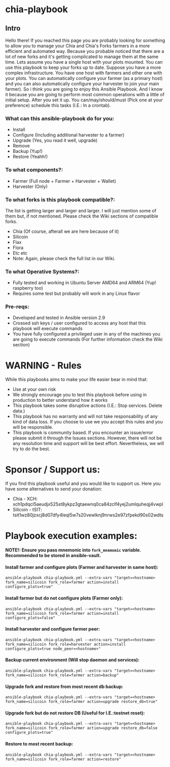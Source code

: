 # chia-playbook
## Intro

Hello there! If you reached this page you are probably looking for something to allow you to manage your Chia and Chia's Forks farmers in a more efficient and automated way. Because you probable noticed that there are a lot of new forks and it's getting complicated to manage them at the same time.
Lets assume you have a single host with your plots mounted. You can use this playbook to keep your forks up to date.
Suppose you have a more complex infrastructure. You have one host with farmers and other one with your plots. You can automatically configure your farmer (as a primary host) and you can also automatically configure your harvester to join your main farmer).
So i think you are going to enjoy this Ansible Playbook. And I know it because you are going to perform most common operations with a little of initial setup. 
After you set it up. You can/may/should/must (Pick one at your preference) schedule this tasks (I.E.: In a crontab).

### What can this ansible-playbook do for you:
- Install
- Configure (Including additional harvester to a farmer)
- Upgrade (Yes, you read it well, upgrade)
- Remove
- Backup (Yup!)
- Restore (Yeahh!)

### To what components?:
- Farmer (Full node + Farmer + Harvester + Wallet)
- Harvester (Only)

### To what forks is this playbook compatible?:
The list is getting larger and larger and larger. I will just mention some of them but, if not mentioned. Please check the Wiki sections of compatible forks.
- Chia (Of course, afterall we are here because of it)
- Silicoin
- Flax
- Flora
- Etc etc
- Note: Again, please check the full list in our Wiki.

### To what Operative Systems?:
- Fully tested and working in Ubuntu Server AMD64 and ARM64 (Yup! raspberry too)
- Requires some test but probably will work in any Linux flavor

### Pre-reqs:
- Developed and tested in Ansible version 2.9
- Crossed ssh keys / user configured to access any host that this playbook will execute commands
- You have fully configured a privileged user in any of the machines you are going to execute commands (For further information check the Wiki section)

# WARNING - Rules
While this playbooks aims to make your life easier bear in mind that:
- Use at your own risk
- We strongly encourage you to test this playbook before using in production to better understand how it works
- This playbook takes some disruptive actions (I.E.: Stop services. Delete data.)
- This playbook has no warranty and will not take responsability of any kind of data loss. If you choose to use we you accept this rules and you will be responsible.
- This playbook is community based. If you encounter an issue/error please submit it through the Issues sections. However, there will not be any resolution time and support will be best effort. Nevertheless, we will try to do the best.

# Sponsor / Support us:
If you find this playbook useful and you would like to support us. Here you have some alternatives to send your donation:
- Chia - XCH: xch1pdqcl5aeudjx525st8ykpz3gtaewnq0ca84zclf4yej2umlquheqj4vwpl
- Silicoin - tSIT: tsit1wz80jzxcj8d07dfy4leql5w7s20vewlknj9nrws2e97zfpekd90s02wdts

# Playbook execution examples:
#### NOTE!: Ensure you pass mnemonic into `fork_mnemomic` variable. Recommended to be stored in ansible-vault.

#### Install farmer and configure plots (Farmer and harvester in same host):  
`ansible-playbook chia-playbook.yml --extra-vars "target=<hostname> fork_name=silicoin fork_role=farmer action=install configure_plots=true"`

#### Install farmer but do not configure plots (Farmer only):  
`ansible-playbook chia-playbook.yml --extra-vars "target=<hostname> fork_name=silicoin fork_role=farmer action=install configure_plots=false"`

#### Install harvester and configure farmer peer:  
`ansible-playbook chia-playbook.yml --extra-vars "target=<hostname> fork_name=silicoin fork_role=harvester action=install configure_plots=true node_peer=<hostname>"`

#### Backup current environment (Will stop daemon and services):
`ansible-playbook chia-playbook.yml --extra-vars "target=<hostname> fork_name=silicoin fork_role=farmer action=backup"`

#### Upgrade fork and restore from most recent db backup:
`ansible-playbook chia-playbook.yml --extra-vars "target=<hostname> fork_name=silicoin fork_role=farmer action=upgrade restore_db=true"`

#### Upgrade fork but do not restore DB (Useful for I.E.:testnet reset):
`ansible-playbook chia-playbook.yml --extra-vars "target=<hostname> fork_name=silicoin fork_role=farmer action=upgrade restore_db=false configure_plots=true"`

#### Restore to most recent backup:
`ansible-playbook chia-playbook.yml --extra-vars "target=<hostname> fork_name=silicoin fork_role=farmer action=restore"`
